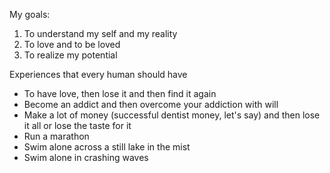 My goals:
1. To understand my self and my reality
2. To love and to be loved
3. To realize my potential

Experiences that every human should have
- To have love, then lose it and then find it again
- Become an addict and then overcome your addiction with will
- Make a lot of money (successful dentist money, let's say) and then lose it all or lose the taste for it
- Run a marathon
- Swim alone across a still lake in the mist
- Swim alone in crashing waves
